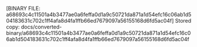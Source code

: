 [BINARY FILE: a68693c4c11501a4b3477ae0a6feffa0d1a9c50721da871a1d54efc16c06ab1d504183631c702c1ff4afa8d4fa1ffb66ed7679097a56155168d6fd5ac04f]
Stored copy: docs/converted-binary/a68693c4c11501a4b3477ae0a6feffa0d1a9c50721da871a1d54efc16c06ab1d504183631c702c1ff4afa8d4fa1ffb66ed7679097a56155168d6fd5ac04f
